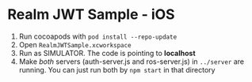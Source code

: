 # Realm JWT Sample - iOS

1. Run cocoapods with `pod install --repo-update`
2. Open `RealmJWTSample.xcworkspace`
3. Run as SIMULATOR. The code is pointing to __localhost__
4. Make _both_ servers (auth-server.js and ros-server.js) in `../server` are running. You can just run both by `npm start` in that directory